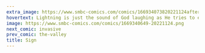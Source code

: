 ```yaml
---
extra_image: https://www.smbc-comics.com/comics/166934073820221124after.png
hovertext: Lightning is just the sound of God laughing as He tries to electrocute us.
image: https://www.smbc-comics.com/comics/1669340649-20221124.png
next_comic: invasive
prev_comic: the-valley
title: Sign
---
```


